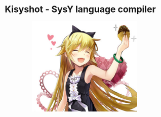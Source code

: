 # Kisyshot - SysY language compiler
<span style="display:block;text-align:center">![oshino shinobu](shinobu.png)</span>
